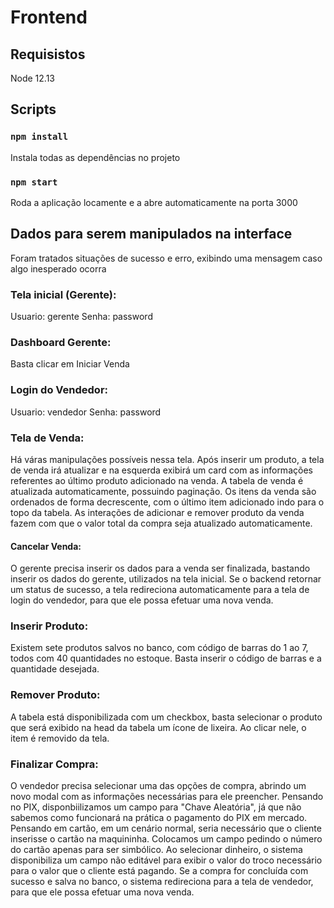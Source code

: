 # Frontend

## Requisistos

Node 12.13

## Scripts

### `npm install`

Instala todas as dependências no projeto

### `npm start`

Roda a aplicação locamente e a abre automaticamente na porta 3000

## Dados para serem manipulados na interface

Foram tratados situações de sucesso e erro, exibindo uma mensagem caso algo inesperado ocorra

### Tela inicial (Gerente):
Usuario: gerente
Senha: password

### Dashboard Gerente:
Basta clicar em Iniciar Venda

### Login do Vendedor:
Usuario: vendedor
Senha: password

### Tela de Venda:
Há váras manipulações possíveis nessa tela.
Após inserir um produto, a tela de venda irá atualizar e na esquerda exibirá um card com as informações referentes ao último produto adicionado na venda.
A tabela de venda é atualizada automaticamente, possuindo paginação. Os itens da venda são ordenados de forma decrescente, com o último item adicionado indo para o topo da tabela. 
As interações de adicionar e remover produto da venda fazem com que o valor total da compra seja atualizado automaticamente.

#### Cancelar Venda:
O gerente precisa inserir os dados para a venda ser finalizada, bastando inserir os dados do gerente, utilizados na tela inicial.
Se o backend retornar um status de sucesso, a tela redireciona automaticamente para a tela de login do vendedor, para que ele possa efetuar uma nova venda.

### Inserir Produto:
Existem sete produtos salvos no banco, com código de barras do 1 ao 7, todos com 40 quantidades no estoque. Basta inserir o código de barras e a quantidade desejada. 

### Remover Produto:
A tabela está disponibilizada com um checkbox, basta selecionar o produto que será exibido na head da tabela um ícone de lixeira. Ao clicar nele, o item é removido da tela.

### Finalizar Compra:
O vendedor precisa selecionar uma das opções de compra, abrindo um novo modal com as informações necessárias para ele preencher.
Pensando no PIX, disponbiilizamos um campo para "Chave Aleatória", já que não sabemos como funcionará na prática o pagamento do PIX em mercado.
Pensando em cartão, em um cenário normal, seria necessário que o cliente inserisse o cartão na maquininha. Colocamos um campo pedindo o número do cartão apenas para ser simbólico.
Ao selecionar dinheiro, o sistema disponibiliza um campo não editável para exibir o valor do troco necessário para o valor que o cliente está pagando. 
Se a compra for concluída com sucesso e salva no banco, o sistema redireciona para a tela de vendedor, para que ele possa efetuar uma nova venda.
